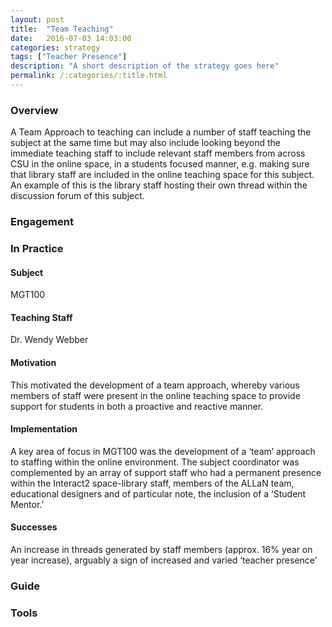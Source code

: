 ```yaml
---
layout: post
title:  "Team Teaching"
date:   2016-07-03 14:03:00
categories: strategy
tags: ["Teacher Presence"] 
description: "A short description of the strategy goes here"
permalink: /:categories/:title.html
---
```


### Overview
A Team Approach to teaching can include a number of staff teaching the subject at the same time but may also include looking beyond the immediate teaching staff to include relevant staff members from across CSU in the online space, in a students focused manner, e.g. making sure that library staff are included in the online teaching space for this subject. An example of this is the library staff hosting their own thread within the discussion forum of this subject. 

### Engagement

### In Practice

#### Subject
MGT100

#### Teaching Staff
 Dr. Wendy Webber 

#### Motivation
This motivated the development of a team approach, whereby various members of staff were present in the online teaching space to provide support for students in both a proactive and reactive manner. 

#### Implementation 
A key area of focus in MGT100 was the development of a ‘team’ approach to staffing within the online environment. The subject coordinator was complemented by an array of support staff who had a permanent presence within the Interact2 space-library staff, members of the ALLaN team, educational designers and of particular note, the inclusion of a ‘Student Mentor.’ 

#### Successes
An increase in threads generated by staff members (approx. 16% year on year increase), arguably a sign of increased and varied ‘teacher presence’

### Guide

### Tools